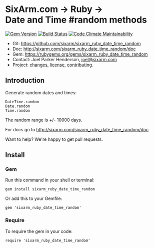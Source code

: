 # SixArm.com → Ruby → <br> Date and Time #random methods

<!--header-open-->

[![Gem Version](https://badge.fury.io/rb/sixarm_ruby_date_time_random.svg)](http://badge.fury.io/rb/sixarm_ruby_date_time_random)
[![Build Status](https://travis-ci.org/SixArm/sixarm_ruby_date_time_random.png)](https://travis-ci.org/SixArm/sixarm_ruby_date_time_random)
[![Code Climate Maintainability](https://api.codeclimate.com/v1/badges/e1d66263dfc8fc1303a8/maintainability)](https://codeclimate.com/github/SixArm/sixarm_ruby_date_time_random/maintainability)

* Git: <https://github.com/sixarm/sixarm_ruby_date_time_random>
* Doc: <http://sixarm.com/sixarm_ruby_date_time_random/doc>
* Gem: <https://rubygems.org/gems/sixarm_ruby_date_time_random>
* Contact: Joel Parker Henderson, <joel@sixarm.com>
* Project: [changes](CHANGES.md), [license](LICENSE.md), [contributing](CONTRIBUTING.md).

<!--header-shut-->


## Introduction

Generate random dates and times:

    DateTime.random
    Date.random
    Time.random

The random range is +/- 10000 days.

For docs go to <http://sixarm.com/sixarm_ruby_date_time_random/doc>

Want to help? We're happy to get pull requests.


<!--install-open-->

## Install

### Gem

Run this command in your shell or terminal:

    gem install sixarm_ruby_date_time_random

Or add this to your Gemfile:

    gem 'sixarm_ruby_date_time_random'

### Require

To require the gem in your code:

    require 'sixarm_ruby_date_time_random'

<!--install-shut-->
